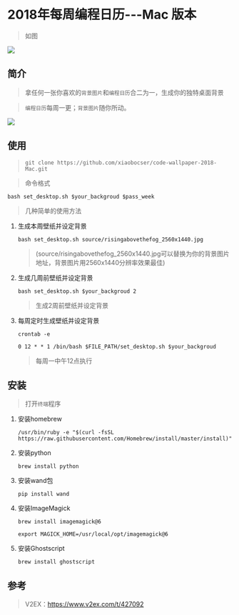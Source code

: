 # 2018年每周编程日历---Mac 版本

> 如图

![](./data/code\_calendar\_wallpaper\_06.jpg)

## 简介

> 拿任何一张你喜欢的`背景图片`和`编程日历`合二为一，生成你的独特桌面背景

> `编程日历`每周一更；`背景图片`随你所动。

![](./source/python\_calander.jpg)

## 使用

> `git clone https://github.com/xiaobocser/code-wallpaper-2018-Mac.git`

> 命令格式

`bash set_desktop.sh $your_backgroud $pass_week`

> 几种简单的使用方法

1. 生成本周壁纸并设定背景

      `bash set_desktop.sh source/risingabovethefog_2560x1440.jpg`

	  > (source/risingabovethefog_2560x1440.jpg可以替换为你的背景图片地址，背景图片用2560x1440分辨率效果最佳)
      
2. 生成几周前壁纸并设定背景

      `bash set_desktop.sh $your_backgroud 2`

	  > 生成2周前壁纸并设定背景

3. 每周定时生成壁纸并设定背景

      `crontab -e`

	  `0 12 * * 1 /bin/bash $FILE_PATH/set_desktop.sh $your_backgroud` 

	  > 每周一中午12点执行


## 安装

> 打开`终端`程序

1. 安装homebrew

	  `/usr/bin/ruby -e "$(curl -fsSL https://raw.githubusercontent.com/Homebrew/install/master/install)"`

2. 安装python

      `brew install python`

3. 安装wand包

	  `pip install wand`

4. 安装ImageMagick

      `brew install imagemagick@6`

      `export MAGICK_HOME=/usr/local/opt/imagemagick@6`

5. 安装Ghostscript

      `brew install ghostscript`

## 参考

> V2EX：https://www.v2ex.com/t/427092
